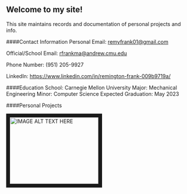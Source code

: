 ## Welcome to my site!

This site maintains records and documentation of personal projects and info.

####Contact Information
  Personal Email: <remyfrank01@gmail.com>   
  
  Official/School Email: <rfrankma@andrew.cmu.edu>
  
  Phone Number: (951) 205-9927
  
  LinkedIn: https://www.linkedin.com/in/remington-frank-009b9719a/
  
####Education
  School: Carnegie Mellon University
  Major: Mechanical Engineering
  Minor: Computer Science
  Expected Graduation: May 2023
  
 ####Personal Projects

<a href="http://www.youtube.com/watch?feature=player_embedded&v=idSlaYLO3qE
" target="_blank"><img src="http://img.youtube.com/vi/idSlaYLO3qE/0.jpg" 
alt="IMAGE ALT TEXT HERE" width="240" height="180" border="10" /></a>


